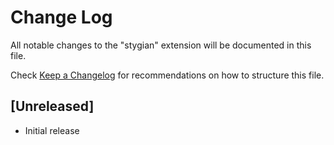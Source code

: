 # Change Log

All notable changes to the "stygian" extension will be documented in this file.

Check [Keep a Changelog](http://keepachangelog.com/) for recommendations on how to structure this file.

## [Unreleased]

- Initial release
